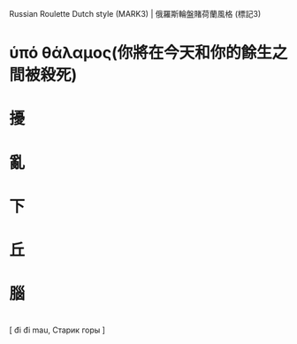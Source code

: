 Russian Roulette Dutch style (MARK3) | 俄羅斯輪盤賭荷蘭風格 (標記3)

# ὑπό θάλαμος(你將在今天和你的餘生之間被殺死)
#
#
# 擾
# 亂
# 下
# 丘
# 腦
#
#
[ đi đi mau, Старик горы ]


